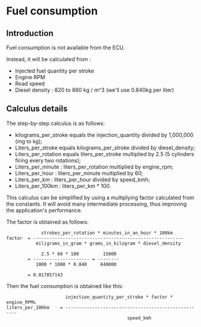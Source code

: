 
# Fuel consumption

## Introduction

Fuel consumption is not available from the ECU.

Instead, it will be calculated from :
+ Injected fuel quantity per stroke
+ Engine RPM
+ Road speed
+ Diesel density : 820 to 860 kg / m^3 (we'll use 0.840kg per liter)


## Calculus details

The step-by-step calculus is as follows:

+ kilograms_per_stroke equals the injection_quantity divided
  by 1,000,000 (mg to kg);
+ Liters_per_stroke equals kilograms_per_stroke divided by diesel_density;
+ Liters_per_rotation equals liters_per_stroke multiplied by 2.5 (5 cylinders firing every two rotations);
+ Liters_per_minute : liters_per_rotation multiplied by engine_rpm;
+ Liters_per_hour : liters_per_minute multiplied by 60;
+ Liters_per_km : liters_per_hour divided by speed_kmh;
+ Liters_per_100km : liters_per_km * 100.


This calculus can be simplified by using a multiplying factor calculated from
the constants. It will avoid many intermediate processing, thus improving the
application's performance.

The factor is obtained as follows:

~~~~~{txt}
             strokes_per_rotation * minutes_in_an_hour * 100km
factor  = --------------------------------------------------------
           miligrams_in_gram * grams_in_kilogram * diesel_density

             2.5 * 60 * 100         15000
        = --------------------- = --------
           1000 * 1000 * 0.840     840000

        = 0.017857143
~~~~~

Then the fuel consumption is obtained like this:
~~~~~{txt}
                      injection_quantity_per_stroke * factor * engine_RPMs
liters_per_100km    = ----------------------------------------------------
                                             speed_kmh
~~~~~
